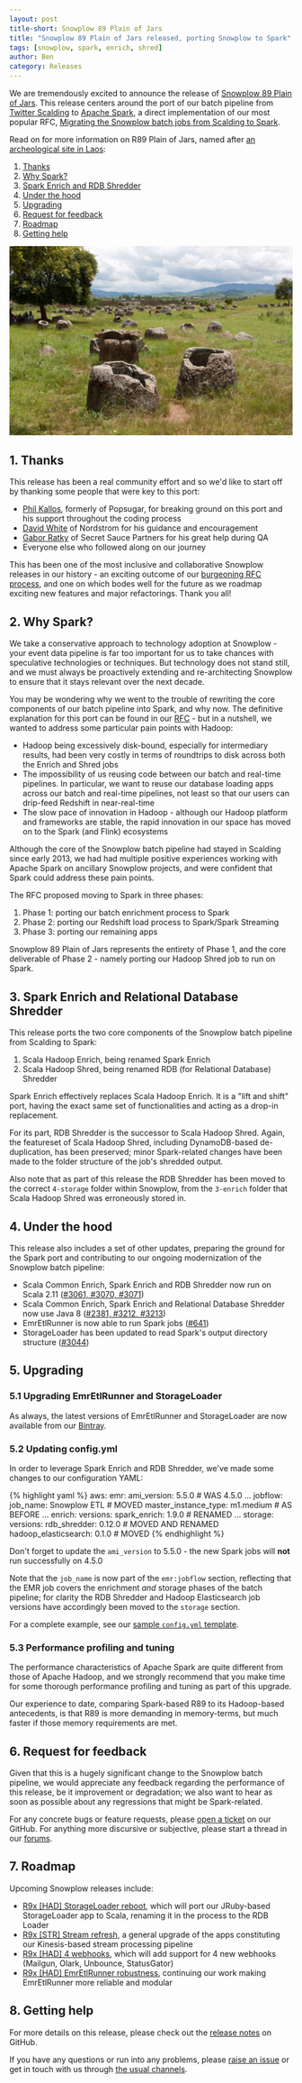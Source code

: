 ```yaml
---
layout: post
title-short: Snowplow 89 Plain of Jars
title: "Snowplow 89 Plain of Jars released, porting Snowplow to Spark"
tags: [snowplow, spark, enrich, shred]
author: Ben
category: Releases
---
```


We are tremendously excited to announce the release of [Snowplow 89 Plain of Jars][snowplow-release]. This release centers around the port of our batch pipeline from [Twitter Scalding][scalding] to [Apache Spark][spark], a direct implementation of our most popular RFC, [Migrating the Snowplow batch jobs from Scalding to Spark][rfc].

Read on for more information on R89 Plain of Jars, named after [an archeological site in Laos][plain-of-jars]:

1. [Thanks](/blog/2017/06/12/snowplow-r89-plain-of-jars-released-porting-snowplow-to-spark#thanks)
2. [Why Spark?](/blog/2017/06/12/snowplow-r89-plain-of-jars-released-porting-snowplow-to-spark#why-spark)
3. [Spark Enrich and RDB Shredder](/blog/2017/06/12/snowplow-r89-plain-of-jars-released-porting-snowplow-to-spark#jobs)
4. [Under the hood](/blog/2017/06/12/snowplow-r89-plain-of-jars-released-porting-snowplow-to-spark#under-the-hood)
5. [Upgrading](/blog/2017/06/12/snowplow-r89-plain-of-jars-released-porting-snowplow-to-spark#upgrading)
6. [Request for feedback](/blog/2017/06/12/snowplow-r89-plain-of-jars-released-porting-snowplow-to-spark#feedback)
7. [Roadmap](/blog/2017/06/12/snowplow-r89-plain-of-jars-released-porting-snowplow-to-spark#roadmap)
8. [Getting help](/blog/2017/06/12/snowplow-r89-plain-of-jars-released-porting-snowplow-to-spark#help)

![plain-of-jars][plain-of-jars-img]

<!--more-->

<h2 id="thanks">1. Thanks</h2>

This release has been a real community effort and so we'd like to start off by thanking some people that were key to this port:

* [Phil Kallos][pkallos], formerly of Popsugar, for breaking ground on this port and his support throughout the coding process
* [David White][13scoobie] of Nordstrom for his guidance and encouragement
* [Gabor Ratky][rgabo] of Secret Sauce Partners for his great help during QA
* Everyone else who followed along on our journey

This has been one of the most inclusive and collaborative Snowplow releases in our history - an exciting outcome of our [burgeoning RFC process][rfcs], and one on which bodes well for the future as we roadmap exciting new features and major refactorings. Thank you all!

<h2 id="why-spark">2. Why Spark?</h2>

We take a conservative approach to technology adoption at Snowplow - your event data pipeline is far too important for us to take chances with speculative technologies or techniques. But technology does not stand still, and we must always be proactively extending and re-architecting Snowplow to ensure that it stays relevant over the next decade.

You may be wondering why we went to the trouble of rewriting the core components of our batch pipeline into Spark, and why now. The definitive explanation for this port can be found in our [RFC][rfc] - but in a nutshell, we wanted to address some particular pain points with Hadoop:

* Hadoop being excessively disk-bound, especially for intermediary results, had been very costly in terms of roundtrips to disk across both the Enrich and Shred jobs
* The impossibility of us reusing code between our batch and real-time pipelines. In particular, we want to reuse our database loading apps across our batch and real-time pipelines, not least so that our users can drip-feed Redshift in near-real-time
* The slow pace of innovation in Hadoop - although our Hadoop platform and frameworks are stable, the rapid innovation in our space has moved on to the Spark (and Flink) ecosystems

Although the core of the Snowplow batch pipeline had stayed in Scalding since early 2013, we had had multiple positive experiences working with Apache Spark on ancillary Snowplow projects, and were confident that Spark could address these pain points.

The RFC proposed moving to Spark in three phases:

1. Phase 1: porting our batch enrichment process to Spark
2. Phase 2: porting our Redshift load process to Spark/Spark Streaming
3. Phase 3: porting our remaining apps  

Snowplow 89 Plain of Jars represents the entirety of Phase 1, and the core deliverable of Phase 2 - namely porting our Hadoop Shred job to run on Spark.

<h2 id="jobs">3. Spark Enrich and Relational Database Shredder</h2>

This release ports the two core components of the Snowplow batch pipeline from Scalding to Spark:

1. Scala Hadoop Enrich, being renamed Spark Enrich
2. Scala Hadoop Shred, being renamed RDB (for Relational Database) Shredder

Spark Enrich effectively replaces Scala Hadoop Enrich. It is a "lift and shift" port, having the exact same set of functionalities and acting as a drop-in replacement.

For its part, RDB Shredder is the successor to Scala Hadoop Shred. Again, the featureset of Scala Hadoop Shred, including DynamoDB-based de-duplication, has been preserved; minor Spark-related changes have been made to the folder structure of the job's shredded output.

Also note that as part of this release the RDB Shredder has been moved to the correct `4-storage` folder within Snowplow, from the `3-enrich` folder that Scala Hadoop Shred was erroneously stored in.

<h2 id="under-the-hood">4. Under the hood</h2>

This release also includes a set of other updates, preparing the ground for the Spark port and contributing to our ongoing modernization of the Snowplow batch pipeline:

* Scala Common Enrich, Spark Enrich and RDB Shredder now run on Scala 2.11 ([#3061, #3070, #3071][scala211-issues])
* Scala Common Enrich, Spark Enrich and Relational Database Shredder now use Java 8 ([#2381, #3212, #3213][java8-issues])
* EmrEtlRunner is now able to run Spark jobs ([#641][641])
* StorageLoader has been updated to read Spark's output directory structure ([#3044][3044])

<h2 id="upgrading">5. Upgrading</h2>

<h3 id="upgrading-binaries">5.1 Upgrading EmrEtlRunner and StorageLoader</h3>

As always, the latest versions of EmrEtlRunner and StorageLoader are now available from our [Bintray][app-dl].

<h3 id="upgrading-config.yml">5.2 Updating config.yml</h3>

In order to leverage Spark Enrich and RDB Shredder, we've made some changes to our configuration YAML:

{% highlight yaml %}
aws:
  emr:
    ami_version: 5.5.0                # WAS 4.5.0
    ...
    jobflow:
      job_name: Snowplow ETL          # MOVED
      master_instance_type: m1.medium # AS BEFORE
      ...
enrich:
  versions:
    spark_enrich: 1.9.0               # RENAMED
    ...
storage:
  versions:
    rdb_shredder: 0.12.0              # MOVED AND RENAMED
    hadoop_elasticsearch: 0.1.0       # MOVED
{% endhighlight %}

Don't forget to update the `ami_version` to 5.5.0 - the new Spark jobs will **not** run successfully on 4.5.0

Note that the `job_name` is now part of the `emr:jobflow` section, reflecting that the EMR job covers the enrichment *and* storage phases of the batch pipeline; for clarity the RDB Shredder and Hadoop Elasticsearch job versions have accordingly been moved to the `storage` section.

For a complete example, see our [sample `config.yml` template][config-yml].

<h3 id="performance-tuning">5.3 Performance profiling and tuning</h3>

The performance characteristics of Apache Spark are quite different from those of Apache Hadoop, and we strongly recommend that you make time for some thorough performance profiling and tuning as part of this upgrade.

Our experience to date, comparing Spark-based R89 to its Hadoop-based antecedents, is that R89 is more demanding in memory-terms, but much faster if those memory requirements are met.

<h2 id="feedback">6. Request for feedback</h2>

Given that this is a hugely significant change to the Snowplow batch pipeline, we would appreciate any feedback regarding the performance of this release, be it improvement or degradation; we also want to hear as soon as possible about any regressions that might be Spark-related.

For any concrete bugs or feature requests, please [open a ticket][issues] on our GitHub. For anything more discursive or subjective, please start a thread in our [forums][discourse].

<h2 id="roadmap">7. Roadmap</h2>

Upcoming Snowplow releases include:

* [R9x [HAD] StorageLoader reboot][r9x-sr-reboot], which will port our JRuby-based StorageLoader app to Scala, renaming it in the process to the RDB Loader
* [R9x [STR] Stream refresh][r9x-str], a general upgrade of the apps constituting our Kinesis-based stream processing pipeline
* [R9x [HAD] 4 webhooks][r9x-webhooks], which will add support for 4 new webhooks (Mailgun, Olark, Unbounce, StatusGator)
* [R9x [HAD] EmrEtlRunner robustness][r9x-eer], continuing our work making EmrEtlRunner more reliable and modular

<h2 id="help">8. Getting help</h2>

For more details on this release, please check out the [release notes][snowplow-release] on GitHub.

If you have any questions or run into any problems, please [raise an issue][issues] or get in touch with us through [the usual channels][talk-to-us].

[plain-of-jars]: https://en.wikipedia.org/wiki/Plain_of_Jars
[plain-of-jars-img]: /assets/img/blog/2017/06/plain-of-jars.jpg

[snowplow-release]: https://github.com/snowplow/snowplow/releases/r89-plain-of-jars

[pkallos]: https://github.com/pkallos
[13scoobie]: https://github.com/13scoobie
[rgabo]: https://github.com/rgabo

[rfcs]: http://discourse.snowplowanalytics.com/c/roadmap/rfcs
[rfc]: http://discourse.snowplowanalytics.com/t/migrating-the-snowplow-batch-jobs-from-scalding-to-spark/492
[scalding]: https://github.com/twitter/scalding
[spark]: http://spark.apache.org

[scala211-issues]: https://github.com/snowplow/snowplow/issues?utf8=✓&q=is%3aissue%20is%3aclosed%203061%20|%203070%20|%203071
[java8-issues]: https://github.com/snowplow/snowplow/issues?utf8=✓&q=is%3aissue%20is%3aclosed%202381%20|%203212%20|%203213
[641]: https://github.com/snowplow/snowplow/issues/641
[3044]: https://github.com/snowplow/snowplow/issues/3044

[app-dl]: http://dl.bintray.com/snowplow/snowplow-generic/snowplow_emr_r89_plain_of_jars.zip
[config-yml]: https://github.com/snowplow/snowplow/blob/master/3-enrich/emr-etl-runner/config/config.yml.sample

[discourse]: http://discourse.snowplowanalytics.com/

[r9x-sr-reboot]: https://github.com/snowplow/snowplow/milestone/121
[r9x-webhooks]: https://github.com/snowplow/snowplow/milestone/129
[r9x-eer]: https://github.com/snowplow/snowplow/milestone/141
[r9x-str]: https://github.com/snowplow/snowplow/milestone/135

[issues]: https://github.com/snowplow/snowplow/issues/new
[talk-to-us]: https://github.com/snowplow/snowplow/wiki/Talk-to-us

